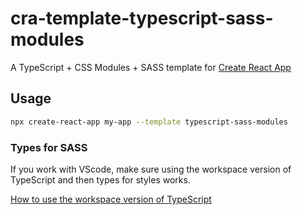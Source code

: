 # cra-template-typescript-sass-modules

A TypeScript + CSS Modules + SASS template for [Create React App](https://github.com/facebook/create-react-app)

## Usage

```sh
npx create-react-app my-app --template typescript-sass-modules
```

### Types for SASS

If you work with VScode, make sure using the workspace version of TypeScript and then types for styles works.

[How to use the workspace version of TypeScript](https://vscode.readthedocs.io/en/latest/languages/typescript/#using-the-workspace-version-of-typescript)
